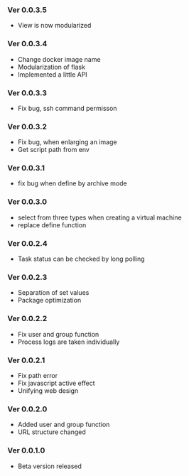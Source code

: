 ### Ver 0.0.3.5
- View is now modularized

### Ver 0.0.3.4
- Change docker image name
- Modularization of flask
- Implemented a little API

### Ver 0.0.3.3
- Fix bug, ssh command permisson

### Ver 0.0.3.2
- Fix bug, when enlarging an image
- Get script path from env

### Ver 0.0.3.1
- fix bug when define by archive mode

### Ver 0.0.3.0
- select from three types when creating a virtual machine
- replace define function

### Ver 0.0.2.4
- Task status can be checked by long polling

### Ver 0.0.2.3
- Separation of set values
- Package optimization

### Ver 0.0.2.2
- Fix user and group function
- Process logs are taken individually

### Ver 0.0.2.1
- Fix path error
- Fix javascript active effect
- Unifying web design

### Ver 0.0.2.0
- Added user and group function
- URL structure changed

### Ver 0.0.1.0
- Beta version released